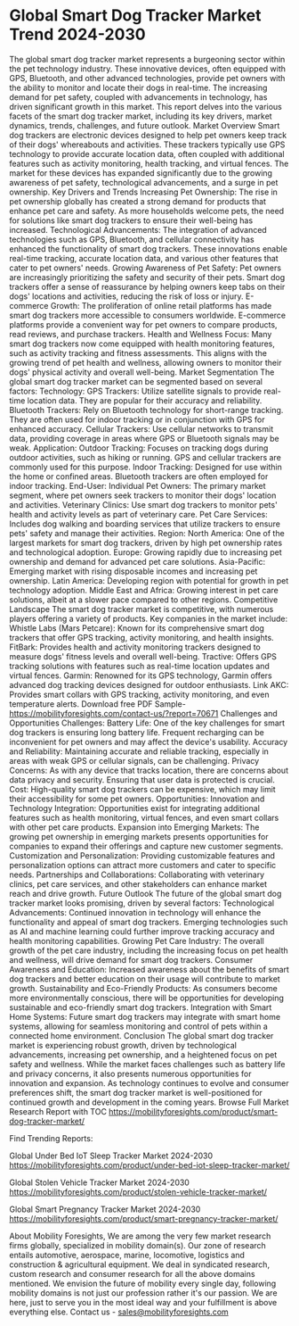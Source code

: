 # Global Smart Dog Tracker Market Trend 2024-2030 #
The global smart dog tracker market represents a burgeoning sector within the pet technology industry. These innovative devices, often equipped with GPS, Bluetooth, and other advanced technologies, provide pet owners with the ability to monitor and locate their dogs in real-time. The increasing demand for pet safety, coupled with advancements in technology, has driven significant growth in this market. This report delves into the various facets of the smart dog tracker market, including its key drivers, market dynamics, trends, challenges, and future outlook.
Market Overview
Smart dog trackers are electronic devices designed to help pet owners keep track of their dogs' whereabouts and activities. These trackers typically use GPS technology to provide accurate location data, often coupled with additional features such as activity monitoring, health tracking, and virtual fences. The market for these devices has expanded significantly due to the growing awareness of pet safety, technological advancements, and a surge in pet ownership.
Key Drivers and Trends
Increasing Pet Ownership:
The rise in pet ownership globally has created a strong demand for products that enhance pet care and safety. As more households welcome pets, the need for solutions like smart dog trackers to ensure their well-being has increased.
Technological Advancements:
The integration of advanced technologies such as GPS, Bluetooth, and cellular connectivity has enhanced the functionality of smart dog trackers. These innovations enable real-time tracking, accurate location data, and various other features that cater to pet owners' needs.
Growing Awareness of Pet Safety:
Pet owners are increasingly prioritizing the safety and security of their pets. Smart dog trackers offer a sense of reassurance by helping owners keep tabs on their dogs' locations and activities, reducing the risk of loss or injury.
E-commerce Growth:
The proliferation of online retail platforms has made smart dog trackers more accessible to consumers worldwide. E-commerce platforms provide a convenient way for pet owners to compare products, read reviews, and purchase trackers.
Health and Wellness Focus:
Many smart dog trackers now come equipped with health monitoring features, such as activity tracking and fitness assessments. This aligns with the growing trend of pet health and wellness, allowing owners to monitor their dogs' physical activity and overall well-being.
Market Segmentation
The global smart dog tracker market can be segmented based on several factors:
Technology:
GPS Trackers: Utilize satellite signals to provide real-time location data. They are popular for their accuracy and reliability.
Bluetooth Trackers: Rely on Bluetooth technology for short-range tracking. They are often used for indoor tracking or in conjunction with GPS for enhanced accuracy.
Cellular Trackers: Use cellular networks to transmit data, providing coverage in areas where GPS or Bluetooth signals may be weak.
Application:
Outdoor Tracking: Focuses on tracking dogs during outdoor activities, such as hiking or running. GPS and cellular trackers are commonly used for this purpose.
Indoor Tracking: Designed for use within the home or confined areas. Bluetooth trackers are often employed for indoor tracking.
End-User:
Individual Pet Owners: The primary market segment, where pet owners seek trackers to monitor their dogs' location and activities.
Veterinary Clinics: Use smart dog trackers to monitor pets' health and activity levels as part of veterinary care.
Pet Care Services: Includes dog walking and boarding services that utilize trackers to ensure pets' safety and manage their activities.
Region:
North America: One of the largest markets for smart dog trackers, driven by high pet ownership rates and technological adoption.
Europe: Growing rapidly due to increasing pet ownership and demand for advanced pet care solutions.
Asia-Pacific: Emerging market with rising disposable incomes and increasing pet ownership.
Latin America: Developing region with potential for growth in pet technology adoption.
Middle East and Africa: Growing interest in pet care solutions, albeit at a slower pace compared to other regions.
Competitive Landscape
The smart dog tracker market is competitive, with numerous players offering a variety of products. Key companies in the market include:
Whistle Labs (Mars Petcare):
Known for its comprehensive smart dog trackers that offer GPS tracking, activity monitoring, and health insights.
FitBark:
Provides health and activity monitoring trackers designed to measure dogs' fitness levels and overall well-being.
Tractive:
Offers GPS tracking solutions with features such as real-time location updates and virtual fences.
Garmin:
Renowned for its GPS technology, Garmin offers advanced dog tracking devices designed for outdoor enthusiasts.
Link AKC:
Provides smart collars with GPS tracking, activity monitoring, and even temperature alerts.
Download free PDF Sample- https://mobilityforesights.com/contact-us/?report=70671
Challenges and Opportunities
Challenges:
Battery Life:
One of the key challenges for smart dog trackers is ensuring long battery life. Frequent recharging can be inconvenient for pet owners and may affect the device's usability.
Accuracy and Reliability:
Maintaining accurate and reliable tracking, especially in areas with weak GPS or cellular signals, can be challenging.
Privacy Concerns:
As with any device that tracks location, there are concerns about data privacy and security. Ensuring that user data is protected is crucial.
Cost:
High-quality smart dog trackers can be expensive, which may limit their accessibility for some pet owners.
Opportunities:
Innovation and Technology Integration:
Opportunities exist for integrating additional features such as health monitoring, virtual fences, and even smart collars with other pet care products.
Expansion into Emerging Markets:
The growing pet ownership in emerging markets presents opportunities for companies to expand their offerings and capture new customer segments.
Customization and Personalization:
Providing customizable features and personalization options can attract more customers and cater to specific needs.
Partnerships and Collaborations:
Collaborating with veterinary clinics, pet care services, and other stakeholders can enhance market reach and drive growth.
Future Outlook
The future of the global smart dog tracker market looks promising, driven by several factors:
Technological Advancements:
Continued innovation in technology will enhance the functionality and appeal of smart dog trackers. Emerging technologies such as AI and machine learning could further improve tracking accuracy and health monitoring capabilities.
Growing Pet Care Industry:
The overall growth of the pet care industry, including the increasing focus on pet health and wellness, will drive demand for smart dog trackers.
Consumer Awareness and Education:
Increased awareness about the benefits of smart dog trackers and better education on their usage will contribute to market growth.
Sustainability and Eco-Friendly Products:
As consumers become more environmentally conscious, there will be opportunities for developing sustainable and eco-friendly smart dog trackers.
Integration with Smart Home Systems:
Future smart dog trackers may integrate with smart home systems, allowing for seamless monitoring and control of pets within a connected home environment.
Conclusion
The global smart dog tracker market is experiencing robust growth, driven by technological advancements, increasing pet ownership, and a heightened focus on pet safety and wellness. While the market faces challenges such as battery life and privacy concerns, it also presents numerous opportunities for innovation and expansion. As technology continues to evolve and consumer preferences shift, the smart dog tracker market is well-positioned for continued growth and development in the coming years.
Browse Full Market Research Report with TOC https://mobilityforesights.com/product/smart-dog-tracker-market/

Find Trending Reports:

Global Under Bed IoT Sleep Tracker Market 2024-2030 https://mobilityforesights.com/product/under-bed-iot-sleep-tracker-market/



Global Stolen Vehicle Tracker Market 2024-2030 https://mobilityforesights.com/product/stolen-vehicle-tracker-market/


Global Smart Pregnancy Tracker Market 2024-2030 https://mobilityforesights.com/product/smart-pregnancy-tracker-market/

About Mobility Foresights,
We are among the very few market research firms globally, specialized in mobility domain(s). Our zone of research entails automotive, aerospace, marine, locomotive, logistics and construction & agricultural equipment. We deal in syndicated research, custom research and consumer research for all the above domains mentioned.
We envision the future of mobility every single day, following mobility domains is not just our profession rather it's our passion. We are here, just to serve you in the most ideal way and your fulfillment is above everything else. Contact us -  sales@mobilityforesights.com 


